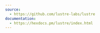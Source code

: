 ```yaml
---
source:
  - https://github.com/lustre-labs/lustre
documentation:
  - https://hexdocs.pm/lustre/index.html
---
```

